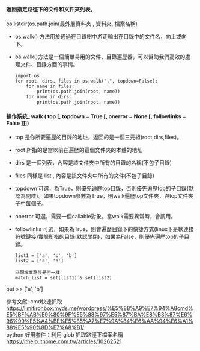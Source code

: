#### 返回指定路徑下的文件和文件夾列表。
os.listdir(os.path.join(最外層資料夾 , 資料夾, 檔案名稱)



* os.walk() 方法用於通過在目錄樹中游走輸出在目錄中的文件名，向上或向下。

* os.walk()方法是一個簡單易用的文件、目錄遍歷器，可以幫助我們高效的處理文件、目錄方面的事情。


      import os
      for root, dirs, files in os.walk(".", topdown=False):
          for name in files:
              print(os.path.join(root, name))
          for name in dirs:
              print(os.path.join(root, name))

#### 操作系統_ walk ( top [, topdown = True [, onerror = None [, followlinks = False ]]])

* top  是你所要遍歷的目錄的地址，返回的是一個三元組(root,dirs,files)。
* root 所指的是當以前在遍歷的這個文件夾的本體的地址
* dirs 是一個列表，內容是該文件夾中所有的目錄的名稱(不包子目錄)
* files 同樣是 list , 內容是該文件夾中所有的文件(不包子目錄)
* topdown 可選，為True，則優先遍歷top目錄，否則優先遍歷top的子目錄(默認為開啟)。如果topdown參數為True，則walk遍歷top文件夾，與top文件夾子中每個子。

* onerror 可選，需要一個callable對象，當walk需要異常時，會調用。

* followlinks 可選，如果為True，則會遍歷目錄下的快捷方式(linux下是軟連接符號鏈接)實際所指的目錄(默認關閉)，如果為False，則優先遍歷top的子目錄。


      list1 = ['a', 'c', 'b']
      list2 = ['a', 'b']

      匹配檔案路徑是否一樣 
      match_list = set(list1) & set(list2)

out >> ['a', 'b']







參考文獻:
cmd快速抓取                       https://limitironbox.myds.me/wordpress/%E5%88%A9%E7%94%A8cmd%E5%BF%AB%E9%80%9F%E5%88%97%E5%87%BA%E8%B3%87%E6%96%99%E5%A4%BE%E5%85%A7%E7%9A%84%E6%AA%94%E6%A1%88%E5%90%8D%E7%A8%B1/                   
python 好用套件：利用 glob 抓取路徑下檔案名稱                   
https://ithelp.ithome.com.tw/articles/10262521
